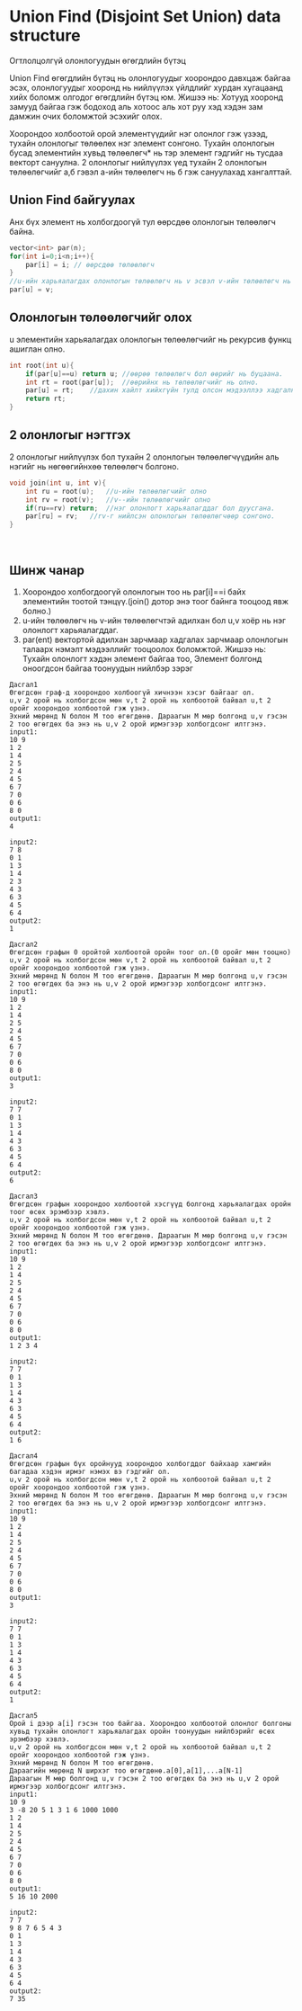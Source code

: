# Union Find (Disjoint Set Union) data structure
Огтлолцолгүй олонлогуудын өгөгдлийн бүтэц

Union Find өгөгдлийн бүтэц нь олонлогуудыг хоорондоо давхцаж байгаа эсэх, олонлогуудыг хооронд нь нийлүүлэх үйлдлийг хурдан хугацаанд хийх боломж олгодог өгөгдлийн бүтэц юм.
Жишээ нь: Хотууд хооронд замууд байгаа гэж бодоход аль хотоос аль хот руу хэд хэдэн зам дамжин очих боломжтой эсэхийг олох.

Хоорондоо холбоотой орой элементүүдийг нэг олонлог гэж үзээд,
тухайн олонлогыг төлөөлөх нэг элемент сонгоно. Тухайн олонлогын бусад элементийн хувьд төлөөлөгч* нь тэр элемент гэдгийг нь тусдаа векторт сануулна. 
2 олонлогыг нийлүүлэх үед тухайн 2 олонлогын төлөөлөгчийг а,б гэвэл а-ийн төлөөлөгч нь б гэж сануулахад хангалттай.

## Union Find байгуулах
Анх бүх элемент нь холбогдоогүй тул өөрсдөө олонлогын төлөөлөгч байна.
```cpp
vector<int> par(n);
for(int i=0;i<n;i++){
    par[i] = i; // өөрсдөө төлөөлөгч
}
//u-ийн харьяалагдах олонлогын төлөөлөгч нь v эсвэл v-ийн төлөөлөгч нь байна гэсэн үг.
par[u] = v;

```

## Олонлогын төлөөлөгчийг олох
u элементийн харьяалагдах олонлогын төлөөлөгчийг нь рекурсив функц ашиглан олно.
```cpp
int root(int u){
    if(par[u]==u) return u; //өөрөө төлөөлөгч бол өөрийг нь буцаана.
    int rt = root(par[u]);  //өөрийнх нь төлөөлөгчийг нь олно.
    par[u] = rt;    //дахин хайлт хийхгүйн тулд олсон мэдээллээ хадгална.
    return rt;
}
```

## 2 олонлогыг нэгтгэх
2 олонлогыг нийлүүлэх бол тухайн 2 олонлогын төлөөлөгчүүдийн аль нэгийг нь нөгөөгийнхөө төлөөлөгч болгоно.
```cpp
void join(int u, int v){
    int ru = root(u);   //u-ийн төлөөлөгчийг олно
    int rv = root(v);   //v--ийн төлөөлөгчийг олно
    if(ru==rv) return;  //нэг олонлогт харьяалагддаг бол дуусгана.
    par[ru] = rv;   //rv-г нийлсэн олонлогын төлөөлөгчөөр сонгоно.
}
```
<br>

## Шинж чанар
1. Хоорондоо холбогдоогүй олонлогын тоо нь par[i]==i байх элементийн тоотой тэнцүү.(join() дотор энэ тоог байнга тооцоод явж болно.)
2. u-ийн төлөөлөгч нь v-ийн төлөөлөгчтэй адилхан бол u,v хоёр нь нэг олонлогт харьяалагддаг.
3. par(ent) вектортой адилхан зарчмаар хадгалах зарчмаар олонлогын талаарх нэмэлт мэдээллийг тооцоолох боломжтой. Жишээ нь: Тухайн олонлогт хэдэн элемент байгаа тоо, Элемент болгонд оноогдсон байгаа тоонуудын нийлбэр зэрэг

```
Дасгал1
Өгөгдсөн граф-д хоорондоо холбоогүй хичнээн хэсэг байгааг ол.
u,v 2 орой нь холбогдсон мөн v,t 2 орой нь холбоотой байвал u,t 2 оройг хоорондоо холбоотой гэж үзнэ.
Эхний мөрөнд N болон M тоо өгөгдөнө. Дараагын М мөр болгонд u,v гэсэн 2 тоо өгөгдөх ба энэ нь u,v 2 орой ирмэгээр холбогдсонг илтгэнэ.
input1:
10 9
1 2
1 4
2 5
2 4
4 5
6 7
7 0
0 6
8 0
output1:
4

input2:
7 8
0 1
1 3
1 4
2 3
4 3
6 3
4 5
6 4
output2:
1
```

```
Дасгал2
Өгөгдсөн графын 0 оройтой холбоотой оройн тоог ол.(0 оройг мөн тооцно)
u,v 2 орой нь холбогдсон мөн v,t 2 орой нь холбоотой байвал u,t 2 оройг хоорондоо холбоотой гэж үзнэ.
Эхний мөрөнд N болон M тоо өгөгдөнө. Дараагын М мөр болгонд u,v гэсэн 2 тоо өгөгдөх ба энэ нь u,v 2 орой ирмэгээр холбогдсонг илтгэнэ.
input1:
10 9
1 2
1 4
2 5
2 4
4 5
6 7
7 0
0 6
8 0
output1:
3

input2:
7 7
0 1
1 3
1 4
4 3
6 3
4 5
6 4
output2:
6
```

```
Дасгал3
Өгөгдсөн графын хоорондоо холбоотой хэсгүүд болгонд харьяалагдах оройн тоог өсөх эрэмбээр хэвлэ.
u,v 2 орой нь холбогдсон мөн v,t 2 орой нь холбоотой байвал u,t 2 оройг хоорондоо холбоотой гэж үзнэ.
Эхний мөрөнд N болон M тоо өгөгдөнө. Дараагын М мөр болгонд u,v гэсэн 2 тоо өгөгдөх ба энэ нь u,v 2 орой ирмэгээр холбогдсонг илтгэнэ.
input1:
10 9
1 2
1 4
2 5
2 4
4 5
6 7
7 0
0 6
8 0
output1:
1 2 3 4

input2:
7 7
0 1
1 3
1 4
4 3
6 3
4 5
6 4
output2:
1 6
```

```
Дасгал4
Өгөгдсөн графын бүх оройнууд хоорондоо холбогддог байхаар хамгийн багадаа хэдэн ирмэг нэмэх вэ гэдгийг ол.
u,v 2 орой нь холбогдсон мөн v,t 2 орой нь холбоотой байвал u,t 2 оройг хоорондоо холбоотой гэж үзнэ.
Эхний мөрөнд N болон M тоо өгөгдөнө. Дараагын М мөр болгонд u,v гэсэн 2 тоо өгөгдөх ба энэ нь u,v 2 орой ирмэгээр холбогдсонг илтгэнэ.
input1:
10 9
1 2
1 4
2 5
2 4
4 5
6 7
7 0
0 6
8 0
output1:
3

input2:
7 7
0 1
1 3
1 4
4 3
6 3
4 5
6 4
output2:
1
```


```
Дасгал5
Орой i дээр a[i] гэсэн тоо байгаа. Хоорондоо холбоотой олонлог болгоны хувьд тухайн олонлогт харьяалагдах оройн тоонуудын нийлбэрийг өсөх эрэмбээр хэвлэ.
u,v 2 орой нь холбогдсон мөн v,t 2 орой нь холбоотой байвал u,t 2 оройг хоорондоо холбоотой гэж үзнэ.
Эхний мөрөнд N болон M тоо өгөгдөнө. 
Дараагийн мөрөнд N ширхэг тоо өгөгдөнө.a[0],a[1],...a[N-1]
Дараагын М мөр болгонд u,v гэсэн 2 тоо өгөгдөх ба энэ нь u,v 2 орой ирмэгээр холбогдсонг илтгэнэ.
input1:
10 9
3 -8 20 5 1 3 1 6 1000 1000 
1 2
1 4
2 5
2 4
4 5
6 7
7 0
0 6
8 0
output1:
5 16 10 2000

input2:
7 7
9 8 7 6 5 4 3
0 1
1 3
1 4
4 3
6 3
4 5
6 4
output2:
7 35
```